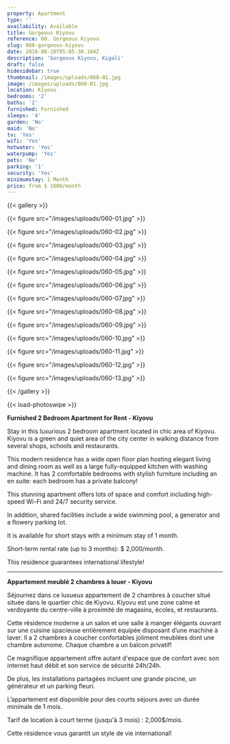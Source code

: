 ```yaml
---
property: Apartment
type: ''
availability: Available
title: Gorgeous Kiyovu
reference: 60. Gorgeous Kiyovu
slug: 060-gorgeous-kiyovu
date: 2018-08-10T05:05:30.104Z
description: 'Gorgeous Kiyovu, Kigali'
draft: false
hidesidebar: true
thumbnail: /images/uploads/060-01.jpg
image: /images/uploads/060-01.jpg
location: Kiyovu
bedrooms: '2'
baths: '2'
furnished: Furnished
sleeps: '4'
garden: 'No'
maid: 'No'
tv: 'Yes'
wifi: 'Yes'
hotwater: 'Yes'
waterpump: 'Yes'
pets: 'No'
parking: '1'
security: 'Yes'
minimumstay: 1 Month
price: from $ 1600/month
---
```

{{< gallery >}}

{{< figure src="/images/uploads/060-01.jpg" >}}

{{< figure src="/images/uploads/060-02.jpg" >}}

{{< figure src="/images/uploads/060-03.jpg" >}}

{{< figure src="/images/uploads/060-04.jpg" >}}

{{< figure src="/images/uploads/060-05.jpg" >}}

{{< figure src="/images/uploads/060-06.jpg" >}}

{{< figure src="/images/uploads/060-07.jpg" >}}

{{< figure src="/images/uploads/060-08.jpg" >}}

{{< figure src="/images/uploads/060-09.jpg" >}}

{{< figure src="/images/uploads/060-10.jpg" >}}

{{< figure src="/images/uploads/060-11.jpg" >}}

{{< figure src="/images/uploads/060-12.jpg" >}}

{{< figure src="/images/uploads/060-13.jpg" >}}

{{< /gallery >}}

{{< load-photoswipe >}}

**Furnished 2 Bedroom Apartment for Rent - Kiyovu**

Stay in this luxurious 2 bedroom apartment located in chic area of Kiyovu. Kiyovu is a green and quiet area of the city center in walking distance from several shops, schools and restaurants.

This modern residence has a wide open floor plan hosting elegant living and dining room as well as a large fully-equipped kitchen with washing machine. It has 2 comfortable bedrooms with stylish furniture including an en suite: each bedroom has a private balcony!

This stunning apartment offers lots of space and comfort including high-speed Wi-Fi and 24/7 security service.

In addition, shared facilities include a wide swimming pool, a generator and a flowery parking lot.

It is available for short stays with a minimum stay of 1 month.

Short-term rental rate (up to 3 months): $ 2,000/month.

This residence guarantees international lifestyle!

---

**Appartement meublé 2 chambres à louer - Kiyovu**

Séjournez dans ce luxueux appartement de 2 chambres à coucher situé située dans le quartier chic de Kiyovu. Kiyovu est une zone calme et verdoyante du centre-ville à proximité de magasins, écoles, et restaurants.

Cette résidence moderne a un salon et une salle à manger élégants ouvrant sur une cuisine spacieuse entièrement équipée disposant d’une machine à laver. Il a 2 chambres à coucher confortables joliment meublées dont une chambre autonome. Chaque chambre a un balcon privatif!

Ce magnifique appartement offre autant d'espace que de confort avec son internet haut débit et son service de sécurité 24h/24h.

De plus, les installations partagées incluent une grande piscine, un générateur et un parking fleuri.

L’appartement est disponible pour des courts séjours avec un durée minimale de 1 mois.

Tarif de location à court terme (jusqu'à 3 mois) : 2,000$/mois.

Cette résidence vous garantit un style de vie international!
